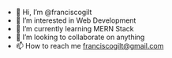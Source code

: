 - 👋 Hi, I’m @franciscogilt
- 👀 I’m interested in Web Development
- 🌱 I’m currently learning MERN Stack
- 💞️ I’m looking to collaborate on anything
- 📫 How to reach me franciscogilt@gmail.com
